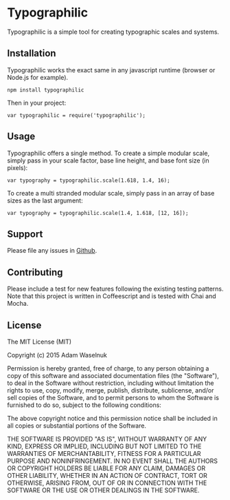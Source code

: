 # Typographilic

Typographilic is a simple tool for creating typographic scales and systems.

## Installation

Typographilic works the exact same in any javascript runtime (browser or Node.js for example).

    npm install typographilic

Then in your project:

    var typographilic = require('typographilic');

## Usage

Typographilic offers a single method.
To create a simple modular scale, simply pass in your scale factor, base line height, and base font size (in pixels):

    var typography = typographilic.scale(1.618, 1.4, 16);

To create a multi stranded modular scale, simply pass in an array of base sizes as the last argument:

    var typography = typographilic.scale(1.4, 1.618, [12, 16]);

## Support

Please file any issues in [Github](https://github.com/AWaselnuk/typographilic/issues).

## Contributing

Please include a test for new features following the existing testing patterns.
Note that this project is written in Coffeescript and is tested with Chai and Mocha.

## License

The MIT License (MIT)

Copyright (c) 2015 Adam Waselnuk

Permission is hereby granted, free of charge, to any person obtaining a copy
of this software and associated documentation files (the "Software"), to deal
in the Software without restriction, including without limitation the rights
to use, copy, modify, merge, publish, distribute, sublicense, and/or sell
copies of the Software, and to permit persons to whom the Software is
furnished to do so, subject to the following conditions:

The above copyright notice and this permission notice shall be included in
all copies or substantial portions of the Software.

THE SOFTWARE IS PROVIDED "AS IS", WITHOUT WARRANTY OF ANY KIND, EXPRESS OR
IMPLIED, INCLUDING BUT NOT LIMITED TO THE WARRANTIES OF MERCHANTABILITY,
FITNESS FOR A PARTICULAR PURPOSE AND NONINFRINGEMENT. IN NO EVENT SHALL THE
AUTHORS OR COPYRIGHT HOLDERS BE LIABLE FOR ANY CLAIM, DAMAGES OR OTHER
LIABILITY, WHETHER IN AN ACTION OF CONTRACT, TORT OR OTHERWISE, ARISING FROM,
OUT OF OR IN CONNECTION WITH THE SOFTWARE OR THE USE OR OTHER DEALINGS IN
THE SOFTWARE.

